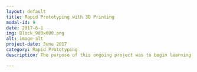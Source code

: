 ```yaml
---
layout: default
title: Rapid Prototyping with 3D Printing
modal-id: 9
date: 2017-6-1
img: Block_900x600.png
alt: image-alt
project-date: June 2017
category: Rapid Prototyping
description: The purpose of this ongoing project was to begin learning about the abilities of a FFF 3D Printer. I use the Mono Price Maker Select V2 currently with an upgraded all aluminum carriage, Y-bracing, glass build plate, a upgraded cooling fan for the nozzle, and a x-axis belt tensioner. I have been working with various people to help them develop prototypes for their various projects ranging from the medical field to patenting specialized storage containers as pictured above. The next steps with the printer are to be able to develop useful parts for a automotive application, specifically a 2012 Subaru WRX. The use of ABS plastics and PETG to aid in structural durability and heat resistance will aid in the production of strong parts.

---
```

